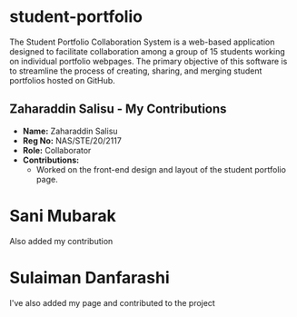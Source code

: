 # student-portfolio
The Student Portfolio Collaboration System is a web-based application designed to facilitate collaboration among a group of 15 students working on individual portfolio webpages. The primary objective of this software is to streamline the process of creating, sharing, and merging student portfolios hosted on GitHub.

## Zaharaddin Salisu - My Contributions

- **Name:** Zaharaddin Salisu
- **Reg No:** NAS/STE/20/2117
- **Role:** Collaborator
- **Contributions:**
  - Worked on the front-end design and layout of the student portfolio page.


# Sani Mubarak 
Also added my contribution 

# Sulaiman Danfarashi
I've also added my page and contributed to the project

